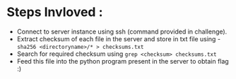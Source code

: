 # Steps Invloved :
  - Connect to server instance using ssh (command provided in challenge).
  - Extract checksum of each file in the server and store in txt file using -
      ```sha256 <directoryname>/* > checksums.txt```
  - Search for required checksum using ```grep <checksum> checksums.txt```
  - Feed this file into the python program present in the server to obtain flag :)

